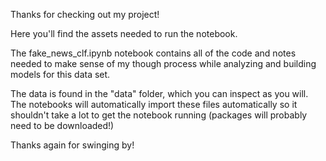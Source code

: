 Thanks for checking out my project!

Here you'll find the assets needed to run the notebook.

The fake_news_clf.ipynb notebook contains all of the code and notes needed to make sense of my though process while analyzing and building models for this data set.

The data is found in the "data" folder, which you can inspect as you will. The notebooks will automatically import these files automatically so it shouldn't take a lot to get the notebook running (packages will probably need to be downloaded!)

Thanks again for swinging by!

